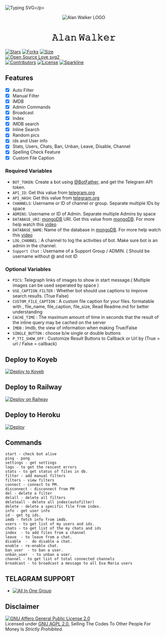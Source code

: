 ![Typing SVG](https://readme-typing-svg.herokuapp.com/?lines=𝚆𝙴𝙻𝙲𝙾𝙼𝙴+𝚃𝙾+𝙰𝚕𝚊𝚗+𝚆𝚊𝚕𝚔𝚎𝚛!;𝙲𝚁𝙴𝙰𝚃𝙴𝙳+𝙱𝚈+𝚃𝙴𝙰𝙼+𝙰𝙻𝙻+𝙸𝙽+𝙾𝙽𝙴!;𝙰+𝚂𝙸𝙼𝙿𝙻𝙴+𝚃𝙶+𝙰𝚄𝚃𝙾𝙵𝙸𝙻𝚃𝙴𝚁+𝙱𝙾𝚃!)</p>
<p align="center">
  <img src="https://te.legra.ph/file/4e07ea0af542b38215778.jpg" alt="Alan Walker LOGO">
</p>
<h1 align="center">
  <b>𝙰𝚕𝚊𝚗 𝚆𝚊𝚕𝚔𝚎𝚛</b>
</h1>

[![Stars](https://img.shields.io/github/stars/nandhuachu/Alan-Walker-?style=flat-square&color=yellow)](https://github.com/nandhuachu/Alan-Walker-/stargazers)
[![Forks](https://img.shields.io/github/forks/nandhuachu/Alan-Walker-?style=flat-square&color=orange)](https://github.com/nandhuachu/Alan-Walker-/fork)
[![Size](https://img.shields.io/github/repo-size/nandhuachu/Alan-Walker-?style=flat-square&color=green)](https://github.com/nandhuachu/Alan-Walker-)   
[![Open Source Love svg2](https://badges.frapsoft.com/os/v2/open-source.svg?v=103)](https://github.com/nandhuachu/Alan-Walker-)   
[![Contributors](https://img.shields.io/github/contributors/nandhuachu/Alan-Walker-?style=flat-square&color=green)](https://github.com/nandhuachu/Alan-Walker-/graphs/contributors)
[![License](https://img.shields.io/badge/License-AGPL-blue)](https://github.com/nandhuachu/Alan-Walker-/blob/main/LICENSE)
[![Sparkline](https://stars.medv.io/nandhuachu/Alan-Walker-.svg)](https://stars.medv.io/nandhuachu/Alan-Walker-)



## Features

- [x] Auto Filter
- [x] Manual Filter
- [x] IMDB
- [x] Admin Commands
- [x] Broadcast
- [x] Index
- [x] IMDB search
- [x] Inline Search
- [x] Random pics
- [x] ids and User info 
- [x] Stats, Users, Chats, Ban, Unban, Leave, Disable, Channel
- [x] Spelling Check Feature
- [x] Custom File Caption

### Required Variables
* `BOT_TOKEN`: Create a bot using [@BotFather](https://telegram.dog/BotFather), and get the Telegram API token.
* `API_ID`: Get this value from [telegram.org](https://my.telegram.org/apps)
* `API_HASH`: Get this value from [telegram.org](https://my.telegram.org/apps)
* `CHANNELS`: Username or ID of channel or group. Separate multiple IDs by space
* `ADMINS`: Username or ID of Admin. Separate multiple Admins by space
* `DATABASE_URI`: [mongoDB](https://www.mongodb.com) URI. Get this value from [mongoDB](https://www.mongodb.com). For more help watch this [video](https://youtu.be/1G1XwEOnxxo)
* `DATABASE_NAME`: Name of the database in [mongoDB](https://www.mongodb.com). For more help watch this [video](https://youtu.be/1G1XwEOnxxo)
* `LOG_CHANNEL` : A channel to log the activities of bot. Make sure bot is an admin in the channel.
* `Support Chat` : Username of a Support Group / ADMIN. ( Should be username without @ and not ID
### Optional Variables
* `PICS`: Telegraph links of images to show in start message.( Multiple images can be used seperated by space )
* `USE_CAPTION_FILTER` : Whether bot should use captions to improve search results. (True False)
* `CUSTOM_FILE_CAPTION` : A custom file caption for your files. formatable with , file_name, file_caption, file_size, Read Readme.md for better understanding
* `CACHE_TIME` : The maximum amount of time in seconds that the result of the inline query may be cached on the server
* `IMDB` : Imdb, the view of information when making True/False
* `SINGLE_BUTTON` : choose b/w single or double buttons 
* `P_TTI_SHOW_OFF` : Customize Result Buttons to Callback or Url by (True = url / False = callback)

## Deploy to Koyeb

[![Deploy to Koyeb](https://www.koyeb.com/static/images/deploy/button.svg)](https://app.koyeb.com/deploy?type=git&repository=github.com/nandhuachu/Alan-Walker-&env[BOT_TOKEN]&env[API_ID]&env[API_HASH]&env[REQ_CHANNEL]&env[CHANNELS]&env[ADMINS]&env[PICS]&env[LOG_CHANNEL]&env[AUTH_CHANNEL]&env[MAX_RIST_BTNS]=10&env[CUSTOM_FILE_CAPTION]&env[DATABASE_URI]&env[DATABASE_NAME]=MknBotz&env[COLLECTION_NAME]=Telegram_files&env[SUPPORT_CHAT]&env[IMDB]=True&env[IMDB_TEMPLATE]&env[IMDB_DELET_TIME]=900&env[SINGLE_BUTTON]=True&env[START_MESSAGE]&env[FORCE_SUB_TEXT]&env[AUTH_GROUPS]&env[WELCOM_PIC]&env[WELCOM_TEXT]&env[BUTTON_LOCK_TEXT]&env[PMFILTER]=True&env[G_FILTER]=True&env[BUTTON_LOCK]=True&env[RemoveBG_API]&env[P_TTI_SHOW_OFF]=True&run_command=python%20bot.py&branch=main&name=mr-rofessor)              

## Deploy to Railway

[![Deploy on Railway](https://railway.app/button.svg)](https://railway.app/new/template/HgVba-)

## Deploy to Heroku 

[![Deploy](https://www.herokucdn.com/deploy/button.svg)](https://heroku.com/deploy?template=https://github.com/nandhuachu/Alan-Walker-)

## Commands
```
start - check bot alive
ping - pong
settings - get settings 
logs - to get the rescent errors
stats - to get status of files in db.
filter - add manual filters
filters - view filters
connect - connect to PM.
disconnect - disconnect from PM
del - delete a filter
delall - delete all filters
deleteall - delete all index(autofilter)
delete - delete a specific file from index.
info - get user info
id - get tg ids.
imdb - fetch info from imdb.
users - to get list of my users and ids.
chats - to get list of the my chats and ids 
index  - to add files from a channel
leave  - to leave from a chat.
disable  -  do disable a chat.
enable - re-enable chat.
ban_user  - to ban a user.
unban_user  - to unban a user.
channel - to get list of total connected channels
broadcast - to broadcast a message to all Eva Maria users
```

## TELAGRAM SUPPORT 

* [![All In One Group](https://img.shields.io/static/v1?label=All.In.One&message=Group&color=critical)](https://t.me/tvseriezzz_group)

## Disclaimer
[![GNU Affero General Public License 2.0](https://www.gnu.org/graphics/agplv3-155x51.png)](https://www.gnu.org/licenses/agpl-3.0.en.html#header)    
Licensed under [GNU AGPL 2.0.](https://github.com/EvamariaTG/evamaria/blob/master/LICENSE)
Selling The Codes To Other People For Money Is *Strictly Prohibited*.

